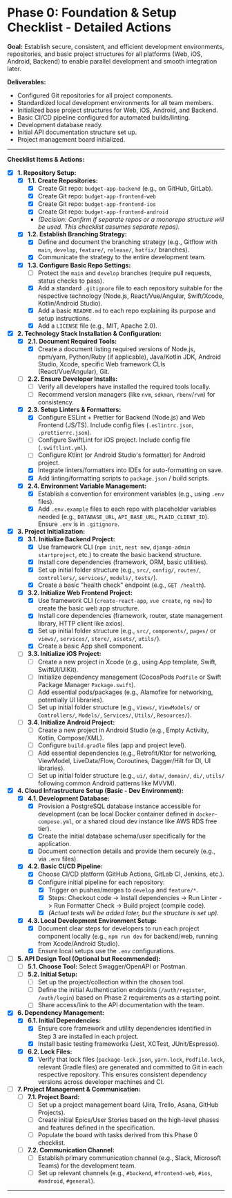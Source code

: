 # Phase 0: Foundation & Setup Checklist - Detailed Actions

**Goal:** Establish secure, consistent, and efficient development environments, repositories, and basic project structures for all platforms (Web, iOS, Android, Backend) to enable parallel development and smooth integration later.

**Deliverables:**
*   Configured Git repositories for all project components.
*   Standardized local development environments for all team members.
*   Initialized base project structures for Web, iOS, Android, and Backend.
*   Basic CI/CD pipeline configured for automated builds/linting.
*   Development database ready.
*   Initial API documentation structure set up.
*   Project management board initialized.

---

**Checklist Items & Actions:**

*   [x] **1. Repository Setup:**
    *   [x] **1.1. Create Repositories:**
        *   [x] Create Git repo: `budget-app-backend` (e.g., on GitHub, GitLab).
        *   [x] Create Git repo: `budget-app-frontend-web`
        *   [x] Create Git repo: `budget-app-frontend-ios`
        *   [x] Create Git repo: `budget-app-frontend-android`
        *   *(Decision: Confirm if separate repos or a monorepo structure will be used. This checklist assumes separate repos).*
    *   [x] **1.2. Establish Branching Strategy:**
        *   [x] Define and document the branching strategy (e.g., Gitflow with `main`, `develop`, `feature/`, `release/`, `hotfix/` branches).
        *   [x] Communicate the strategy to the entire development team.
    *   [x] **1.3. Configure Basic Repo Settings:**
        *   [ ] Protect the `main` and `develop` branches (require pull requests, status checks to pass).
        *   [x] Add a standard `.gitignore` file to each repository suitable for the respective technology (Node.js, React/Vue/Angular, Swift/Xcode, Kotlin/Android Studio).
        *   [x] Add a basic `README.md` to each repo explaining its purpose and setup instructions.
        *   [x] Add a `LICENSE` file (e.g., MIT, Apache 2.0).

*   [x] **2. Technology Stack Installation & Configuration:**
    *   [x] **2.1. Document Required Tools:**
        *   [x] Create a document listing required versions of Node.js, npm/yarn, Python/Ruby (if applicable), Java/Kotlin JDK, Android Studio, Xcode, specific Web framework CLIs (React/Vue/Angular), Git.
    *   [ ] **2.2. Ensure Developer Installs:**
        *   [ ] Verify all developers have installed the required tools locally.
        *   [ ] Recommend version managers (like `nvm`, `sdkman`, `rbenv`/`rvm`) for consistency.
    *   [x] **2.3. Setup Linters & Formatters:**
        *   [x] Configure ESLint + Prettier for Backend (Node.js) and Web Frontend (JS/TS). Include config files (`.eslintrc.json`, `.prettierrc.json`).
        *   [ ] Configure SwiftLint for iOS project. Include config file (`.swiftlint.yml`).
        *   [ ] Configure Ktlint (or Android Studio's formatter) for Android project.
        *   [x] Integrate linters/formatters into IDEs for auto-formatting on save.
        *   [x] Add linting/formatting scripts to `package.json` / build scripts.
    *   [x] **2.4. Environment Variable Management:**
        *   [x] Establish a convention for environment variables (e.g., using `.env` files).
        *   [x] Add `.env.example` files to each repo with placeholder variables needed (e.g., `DATABASE_URL`, `API_BASE_URL`, `PLAID_CLIENT_ID`). Ensure `.env` is in `.gitignore`.

*   [x] **3. Project Initialization:**
    *   [x] **3.1. Initialize Backend Project:**
        *   [x] Use framework CLI (`npm init`, `nest new`, `django-admin startproject`, etc.) to create the basic backend structure.
        *   [x] Install core dependencies (framework, ORM, basic utilities).
        *   [x] Set up initial folder structure (e.g., `src/`, `config/`, `routes/`, `controllers/`, `services/`, `models/`, `tests/`).
        *   [x] Create a basic "health check" endpoint (e.g., `GET /health`).
    *   [x] **3.2. Initialize Web Frontend Project:**
        *   [x] Use framework CLI (`create-react-app`, `vue create`, `ng new`) to create the basic web app structure.
        *   [x] Install core dependencies (framework, router, state management library, HTTP client like axios).
        *   [x] Set up initial folder structure (e.g., `src/`, `components/`, `pages/` or `views/`, `services/`, `store/`, `assets/`, `utils/`).
        *   [x] Create a basic App shell component.
    *   [ ] **3.3. Initialize iOS Project:**
        *   [ ] Create a new project in Xcode (e.g., using App template, Swift, SwiftUI/UIKit).
        *   [ ] Initialize dependency management (CocoaPods `Podfile` or Swift Package Manager `Package.swift`).
        *   [ ] Add essential pods/packages (e.g., Alamofire for networking, potentially UI libraries).
        *   [ ] Set up initial folder structure (e.g., `Views/`, `ViewModels/` or `Controllers/`, `Models/`, `Services/`, `Utils/`, `Resources/`).
    *   [ ] **3.4. Initialize Android Project:**
        *   [ ] Create a new project in Android Studio (e.g., Empty Activity, Kotlin, Compose/XML).
        *   [ ] Configure `build.gradle` files (app and project level).
        *   [ ] Add essential dependencies (e.g., Retrofit/Ktor for networking, ViewModel, LiveData/Flow, Coroutines, Dagger/Hilt for DI, UI libraries).
        *   [ ] Set up initial folder structure (e.g., `ui/`, `data/`, `domain/`, `di/`, `utils/` following common Android patterns like MVVM).

*   [x] **4. Cloud Infrastructure Setup (Basic - Dev Environment):**
    *   [x] **4.1. Development Database:**
        *   [x] Provision a PostgreSQL database instance accessible for development (can be local Docker container defined in `docker-compose.yml`, or a shared cloud dev instance like AWS RDS free tier).
        *   [x] Create the initial database schema/user specifically for the application.
        *   [x] Document connection details and provide them securely (e.g., via `.env` files).
    *   [x] **4.2. Basic CI/CD Pipeline:**
        *   [x] Choose CI/CD platform (GitHub Actions, GitLab CI, Jenkins, etc.).
        *   [x] Configure initial pipeline for each repository:
            *   [x] Trigger on pushes/merges to `develop` and `feature/*`.
            *   [x] Steps: Checkout code -> Install dependencies -> Run Linter -> Run Formatter Check -> Build project (compile code).
            *   [x] *(Actual tests will be added later, but the structure is set up).*
    *   [x] **4.3. Local Development Environment Setup:**
        *   [x] Document clear steps for developers to run each project component locally (e.g., `npm run dev` for backend/web, running from Xcode/Android Studio).
        *   [x] Ensure local setups use the `.env` configurations.

*   [ ] **5. API Design Tool (Optional but Recommended):**
    *   [ ] **5.1. Choose Tool:** Select Swagger/OpenAPI or Postman.
    *   [ ] **5.2. Initial Setup:**
        *   [ ] Set up the project/collection within the chosen tool.
        *   [ ] Define the initial Authentication endpoints (`/auth/register`, `/auth/login`) based on Phase 2 requirements as a starting point.
        *   [ ] Share access/link to the API documentation with the team.

*   [x] **6. Dependency Management:**
    *   [x] **6.1. Initial Dependencies:**
        *   [x] Ensure core framework and utility dependencies identified in Step 3 are installed in each project.
        *   [x] Install basic testing frameworks (Jest, XCTest, JUnit/Espresso).
    *   [x] **6.2. Lock Files:**
        *   [x] Verify that lock files (`package-lock.json`, `yarn.lock`, `Podfile.lock`, relevant Gradle files) are generated and committed to Git in each respective repository. This ensures consistent dependency versions across developer machines and CI.

*   [ ] **7. Project Management & Communication:**
    *   [ ] **7.1. Project Board:**
        *   [ ] Set up a project management board (Jira, Trello, Asana, GitHub Projects).
        *   [ ] Create initial Epics/User Stories based on the high-level phases and features defined in the specification.
        *   [ ] Populate the board with tasks derived from this Phase 0 checklist.
    *   [ ] **7.2. Communication Channel:**
        *   [ ] Establish primary communication channel (e.g., Slack, Microsoft Teams) for the development team.
        *   [ ] Set up relevant channels (e.g., `#backend`, `#frontend-web`, `#ios`, `#android`, `#general`).

---